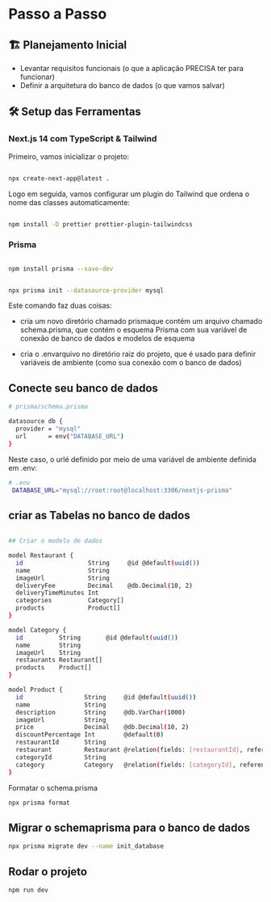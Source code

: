 # Passo a Passo

## 🏗️ Planejamento Inicial

- Levantar requisitos funcionais (o que a aplicação PRECISA ter para funcionar)
- Definir a arquitetura do banco de dados (o que vamos salvar)

## 🛠️ Setup das Ferramentas

### Next.js 14 com TypeScript & Tailwind

Primeiro, vamos inicializar o projeto:

```bash

npx create-next-app@latest .

```

Logo em seguida, vamos configurar um plugin do Tailwind que ordena o nome das classes automaticamente:

```bash

npm install -D prettier prettier-plugin-tailwindcss

```

### Prisma

```bash

npm install prisma --save-dev

```

```bash

npx prisma init --datasource-provider mysql

```

Este comando faz duas coisas:

- cria um novo diretório chamado prismaque contém um arquivo chamado schema.prisma, que contém o esquema Prisma com sua variável de conexão de banco de dados e modelos de esquema

- cria o .envarquivo no diretório raiz do projeto, que é usado para definir variáveis ​​de ambiente (como sua conexão com o banco de dados)

## Conecte seu banco de dados

```bash
# prisma/schema.prisma

datasource db {
  provider = "mysql"
  url      = env("DATABASE_URL")
}

```

Neste caso, o urlé definido por meio de uma variável de ambiente definida em .env:

```bash
# .env
 DATABASE_URL="mysql://root:root@localhost:3306/nextjs-prisma"

```

## criar as Tabelas no banco de dados

```bash

## Criar o modelo de dados

model Restaurant {
  id                  String     @id @default(uuid())
  name                String
  imageUrl            String
  deliveryFee         Decimal    @db.Decimal(10, 2)
  deliveryTimeMinutes Int
  categories          Category[]
  products            Product[]
}

model Category {
  id          String       @id @default(uuid())
  name        String
  imageUrl    String
  restaurants Restaurant[]
  products    Product[]
}

model Product {
  id                 String     @id @default(uuid())
  name               String
  description        String     @db.VarChar(1000)
  imageUrl           String
  price              Decimal    @db.Decimal(10, 2)
  discountPercentage Int        @default(0)
  restaurantId       String
  restaurant         Restaurant @relation(fields: [restaurantId], references: [id])
  categoryId         String
  category           Category   @relation(fields: [categoryId], references: [id])
}

```

Formatar o schema.prisma

```bash
npx prisma format
```

## Migrar o schemaprisma para o banco de dados

```bash
npx prisma migrate dev --name init_database
```

## Rodar o projeto

```bash
npm run dev
